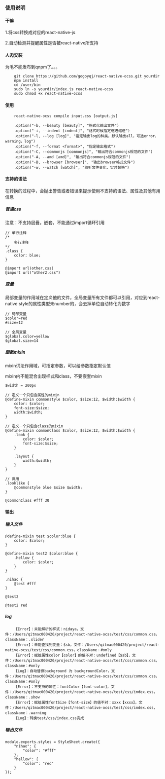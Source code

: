 ### 使用说明

#### 干嘛

1.将css转换成对应的react-native-js

2.自动检测并提醒属性是否被react-native所支持

#### 人肉安装

为毛不能发布到qnpm了。。。

```
    git clone https://github.com/gogoyqj/react-native-ocss.git yourdir
    npm install
    cd /user/bin
    sudo ln -s yourdir/index.js react-native-ocss
    sudo chmod +x react-native-ocss
```


#### 使用

```
    react-native-ocss compile input.css [output.js]

    .option("-b, --beauty [beauty]", "格式化输出文件")
    .option("-i, --indent [indent]", "格式时候指定缩进缩进")
    .option("-l, --log [log]", "指定输出log的种类，默认输出all，可选error，warning，log")
    .option("-f, --format <format>", "指定输出格式")
    .option("-C, --commonjs [commonjs]", "输出符合commonjs规范的文件")
    .option("-A, --amd [amd]", "输出符合commonjs规范的文件")
    .option("-B, --browser [browser]", "输出browser格式文件")
    .option("-w, --watch [watch]", "监听文件变化，实时替换")
```


#### 支持的语法

在转换的过程中，会抛出警告或者错误来提示使用不支持的语法、属性及其他有用信息


##### 普通css

注意：不支持层叠，嵌套，不能通过import循环引用

```
// 单行注释
/*
    多行注释
*/
.class {
    color: blue;
}

@import url(other.css)
@import url("other2.css")

```

##### 变量

局部变量的作用域在定义他的文件，全局变量所有文件都可以引用，对应到react-native style的属性类型未number的，会去掉单位自动转化为数字

```
// 局部变量
$color=red
#size=12

// 全局变量
$global.color=yellow
$global.size=14

```

##### 函数mixin

mixin词法作用域，可指定参数，可以给参数指定默认值

mixin内不能混合出现样式和class，不要嵌套mixin

```
$width = 200px

// 定义一个只包含属性的mixin
@define-mixin commonstyle $color, $size:12, $width:$width {
    color: $color;
    font-size:$size;
    width:$width;
}

// 定义一个只包含class的mixin
@define-mixin commonClass $color, $size:12, $width:$width {
    .look {
        color: $color;
        font-size:$size;
    }

    .layout {
        width:$width;
    }
}

// 调用
.looklike {
    @commonstyle blue $size $width;
}

@commonClass #fff 30

```

#### 输出

##### 输入文件

```
@define-mixin test $color:blue {
    color: $color;
}

@define-mixin test2 $color:blue {
    .hellow {
        color: $color;
    }
}

.nihao {
    @test #fff
}

@test2

@test2 red
```
##### log

```
    【Error】：未能解析的样式：nidaya，文件：/Users/qitmac000420/project/react-native-ocss/test/css/common.css，className：.slider
    【Error】：未能查找到变量：$sb，文件：/Users/qitmac000420/project/react-native-ocss/test/css/common.css，className：#only
    【Error】：赋给属性color【color】的值不对：undefined【$sb】，文件：/Users/qitmac000420/project/react-native-ocss/test/css/common.css，className：#only
    【Log】：自动替换background 为 backgroundColor，文件：/Users/qitmac000420/project/react-native-ocss/test/css/common.css，className：#only
    【Error】：不支持的属性：fontColor【font-color】，文件：/Users/qitmac000420/project/react-native-ocss/test/css/index.css，className：.show
    【Error】：赋给属性fontSize【font-size】的值不对：xxxx【xxxx】，文件：/Users/qitmac000420/project/react-native-ocss/test/css/index.css，className：.warning
    【Log】：转换test/css/index.css完成

```

##### 输出文件

```
module.exports.styles = StyleSheet.create({
    "nihao": {
        "color": "#fff"
    },
    "hellow": {
        "color": "red"
    }
});
```